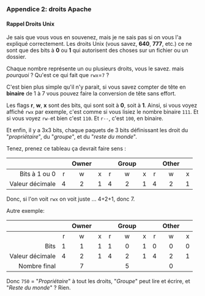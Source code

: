 ### Appendice 2: droits Apache
#### Rappel Droits Unix
Je sais que vous vous en souvenez, mais je ne sais pas si on vous l'a expliqué correctement. Les droits Unix (vous savez, **640**, **777**, etc.) ce ne sont que des bits à **0** ou **1** qui autorisent des choses sur un fichier ou un dossier.

Chaque nombre représente un ou plusieurs droits, vous le savez. mais _pourquoi_ ? Qu'est ce qui fait que `rwx`=`7` ?

C'est bien plus simple qu'il n'y parait, si vous savez compter de tête en **binaire** de 1 à 7 vous pouvez faire la conversion de tête sans effort.

Les flags **r**, **w**, **x** sont des bits, qui sont soit à **0**, soit à **1**. Ainsi, si vous voyez affiché `rwx` par exemple, c'est comme si vous lisiez le nombre binaire `111`.  Et si vous voyez `rw-`et bien c'est `110`. Et `r--`, c'est `100`, en binaire.

Et enfin, il y a 3x3 bits, chaque paquets de 3 bits définissant les droit du "_propriétaire_", du "_groupe_", et du "_reste du monde_".

Tenez, prenez ce tableau ça devrait faire sens :

|                 |     | Owner |     |     | Group |     |     | Other |     |
| --------------: | :-: | :---: | :-: | :-: | :---: | :-: | :-: | :---: | :-: |
|   Bits à 1 ou 0 |  r  |   w   |  x  |  r  |   w   |  x  |  r  |   w   |  x  |
| Valeur décimale |  4  |   2   |  1  |  4  |   2   |  1  |  4  |   2   |  1  |

Donc, si l'on voit `rwx` on voit juste ... 4+2+1, donc 7. 

Autre exemple:

|                 |     | Owner |     |     | Group |     |     | Other |     |
| --------------: | :-: | :---: | :-: | :-: | :---: | :-: | :-: | :---: | :-: |
|                 |  r  |   w   |  x  |  r  |   w   |  x  |  r  |   w   |  x  |
|            Bits |  1  |   1   |  1  |  1  |   0   |  1  |  0  |   0   |  0  |
| Valeur décimale |  4  |   2   |  1  |  4  |   2   |  1  |  4  |   2   |  1  |
|    Nombre final |     |   7   |     |     |   5   |     |     |   0   |     |

Donc `750` = "_Propriétaire_" à tout les droits, "_Groupe_" peut lire et écrire, et "_Reste du monde_" ? Rien.

